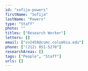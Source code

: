 ```yaml
---
id: "sofija-powers"
firstName: "Sofija"
lastName: "Powers"
type: "Staff"
photo: ""
titles: ["Research Worker"]
letters: []
email: ["sv2458@cumc.columbia.edu"]
phone: ["(212) 851-5270"]
researchAreas: []
tags: ["People", "Staff"]
urls: []
---
```

